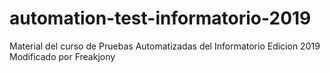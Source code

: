 # automation-test-informatorio-2019
Material del curso de Pruebas Automatizadas del Informatorio Edicion 2019
Modificado por Freakjony

